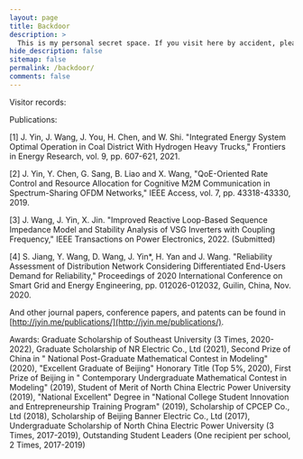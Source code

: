 ```yaml
---
layout: page
title: Backdoor
description: >
  This is my personal secret space. If you visit here by accident, please leave now and the system will report to me if you play any tricks.
hide_description: false
sitemap: false
permalink: /backdoor/
comments: false
---
```


Visitor records:

<script type="text/javascript" id="clustrmaps" src="//clustrmaps.com/map_v2.js?d=yBZDuCV9TGIcqKDySYCG1x1ab2L9Z8iwKqpQXamw4L0&cl=ffffff&w=a"></script>

<script type="text/javascript" id="clstr_globe" src="//clustrmaps.com/globe.js?d=yBZDuCV9TGIcqKDySYCG1x1ab2L9Z8iwKqpQXamw4L0"></script>



Publications:

[1] J. Yin, J. Wang, J. You, H. Chen, and W. Shi. "Integrated Energy System Optimal Operation in Coal District With Hydrogen Heavy Trucks," Frontiers in Energy Research, vol. 9, pp. 607-621, 2021.

[2] J. Yin, Y. Chen, G. Sang, B. Liao and X. Wang, "QoE-Oriented Rate Control and Resource Allocation for Cognitive M2M Communication in Spectrum-Sharing OFDM Networks," IEEE Access, vol. 7, pp. 43318-43330, 2019.

[3] J. Wang, J. Yin, X. Jin. "Improved Reactive Loop-Based Sequence Impedance Model and Stability Analysis of VSG Inverters with Coupling Frequency," IEEE Transactions on Power Electronics, 2022. (Submitted)

[4] S. Jiang, Y. Wang, D. Wang, J. Yin*, H. Yan and J. Wang. "Reliability Assessment of Distribution Network Considering Differentiated End-Users Demand for Reliability," Proceedings of 2020 International Conference on Smart Grid and Energy Engineering, pp. 012026-012032, Guilin, China, Nov. 2020.

And other journal papers, conference papers, and patents can be found in [http://jyin.me/publications/](http://jyin.me/publications/).

Awards:
Graduate Scholarship of Southeast University (3 Times, 2020-2022), Graduate Scholarship of NR Electric Co., Ltd (2021), Second Prize of China in " National Post-Graduate Mathematical Contest in Modeling" (2020), "Excellent Graduate of Beijing" Honorary Title (Top 5%, 2020),  First Prize of Beijing in " Contemporary Undergraduate Mathematical Contest in Modeling" (2019), Student of Merit of North China Electric Power University (2019), "National Excellent" Degree in "National College Student Innovation and Entrepreneurship Training Program" (2019), Scholarship of CPCEP Co., Ltd (2018), Scholarship of Beijing Banner Electric Co., Ltd (2017), Undergraduate Scholarship of North China Electric Power University (3 Times, 2017-2019), Outstanding Student Leaders (One recipient per school, 2 Times, 2017-2019)

<!--
Here you should be able to find everything you need to know to accomplish the most common tasks when blogging with Hydejack.
Should you think something is missing, [please let me know](mailto:mail@qwtel.com).
Should you discover a mistake in the docs (or a bug in general) feel free to [open an issue](https://github.com/hydecorp/hydejack/issues) on GitHub.

While this manual tries to be beginner-friendly, as a user of Jekyll it is assumed that you are comfortable running shell commands and editing text files.
{:.note}


![lalalallala](/assets/img/blog/jeremy-bishop@0,5x.jpg)



## Getting started

continue to see [Install]
* [Install]{:.heading.flip-title} --- How to install and run Hydejack.
* [Upgrade]{:.heading.flip-title} --- You can skip this if you haven't used Hydejack before.
* [Config]{:.heading.flip-title} --- Once Jekyll is running you can start editing your config file.
{:.related-posts.faded}

## Using Hydejack
* [Basics]{:.heading.flip-title} --- How to add different types of content.
* [Writing]{:.heading.flip-title} --- Producing markdown content for Hydejack.
* [Scripts]{:.heading.flip-title} --- How to include 3rd party scripts on your site.
* [Build]{:.heading.flip-title} --- How to build the static files for deployment.
* [Advanced]{:.heading.flip-title} --- Guides for more advanced tasks.
* [Migration]{:.heading.flip-title} --- Guides for more advanced tasks.
{:.related-posts.faded}

## Other
* [LICENSE]{:.heading.flip-title} --- The license of this project.
* [NOTICE]{:.heading.flip-title} --- Parts of this program are provided under separate licenses.
* [CHANGELOG]{:.heading.flip-title} --- Version history of Hydejack.
{:.related-posts.faded}

[install]: install.md
[upgrade]: upgrade.md
[config]: config.md
[basics]: basics.md
[writing]: writing.md
[scripts]: scripts.md
[build]: build.md
[advanced]: advanced.md
[Migration]: Migration.md
[LICENSE]: ../LICENSE.md
[NOTICE]: ../NOTICE.md
[CHANGELOG]: ../CHANGELOG.md
-->